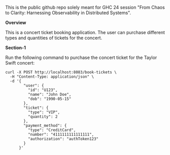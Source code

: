 This is the public github repo solely meant for GHC 24 session "From Chaos to Clarity: Harnessing Observability in Distributed Systems".

**Overview**

This is a concert ticket booking application. The user can purchase different types and quantities of tickets for the concert.


**Section-1**

Run the following command to purchase the concert ticket for the Taylor Swift concert:

```
curl -X POST http://localhost:8083/book-tickets \
  -H "Content-Type: application/json" \
  -d '{
        "user": {
          "id": "U123",
          "name": "John Doe",
          "dob": "1990-05-15"
        },
        "ticket": {
          "type": "VIP",
          "quantity": 2
        },
        "payment_method": {
          "type": "CreditCard",
          "number": "4111111111111111",
          "authorization": "authToken123"
        }
      }'
```



